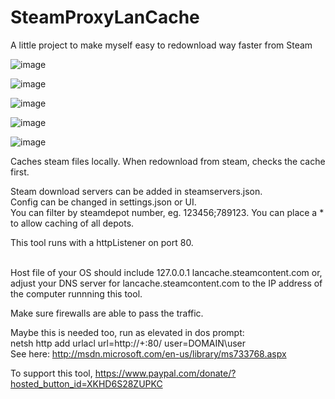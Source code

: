 # SteamProxyLanCache

A little project to make myself easy to redownload way faster from Steam<br/>

![image](https://github.com/user-attachments/assets/f92530d9-1c45-4e5b-b564-a97615c8dd9d)

![image](https://github.com/user-attachments/assets/b54a10b8-81e0-498a-a218-02d21c03ddef)

![image](https://github.com/user-attachments/assets/eb62faba-0ddc-48a9-a26f-a432a4e31525)

![image](https://github.com/user-attachments/assets/2a2c5c8d-e5a6-4f51-8c47-6a9eed73c9cc)


![image](https://github.com/user-attachments/assets/18c38f32-ebb6-43f7-a868-5a707be2c125)


Caches steam files locally. When redownload from steam, checks the cache first.<br/>

Steam download servers can be added in steamservers.json.<br/>
Config can be changed in settings.json or UI.<br/>
You can filter by steamdepot number, eg. 123456;789123. You can place a * to allow caching of all depots.<br/>

This tool runs with a httpListener on port 80.<br/><br/>

Host file of your OS should include 127.0.0.1	lancache.steamcontent.com or,<br/>
adjust your DNS server for lancache.steamcontent.com to the IP address of the computer runnning this tool.

Make sure firewalls are able to pass the traffic.<br/>

Maybe this is needed too, run as elevated in dos prompt:<br/>
netsh http add urlacl url=http://+:80/ user=DOMAIN\user <br/>
See here: http://msdn.microsoft.com/en-us/library/ms733768.aspx

To support this tool, https://www.paypal.com/donate/?hosted_button_id=XKHD6S28ZUPKC
